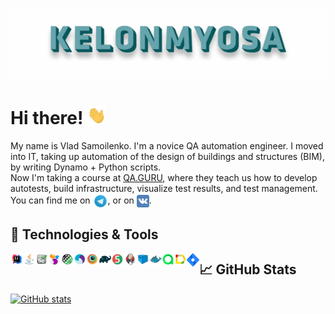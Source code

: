 ![Header](https://github.com/KELONMYOSA/KELONMYOSA/blob/main/assets/Header.gif "Header")

# Hi there! <img src="https://github.com/KELONMYOSA/KELONMYOSA/blob/main/assets/wave.gif" width="30px">

My name is Vlad Samoilenko. I'm a novice QA automation engineer. I moved into IT, taking up automation of the design of buildings and structures (BIM), by writing Dynamo + Python scripts.   
Now I'm taking a course at [QA.GURU](https://qa.guru), where they teach us how to develop autotests, build infrastructure, visualize test results, and test management.  
You can find me on [<img src="https://github.com/KELONMYOSA/KELONMYOSA/blob/main/assets/Telegram.svg" height="24px" align="center">](https://t.me/KELONMYOSA), or on [<img src="https://github.com/KELONMYOSA/KELONMYOSA/blob/main/assets/vk.svg" height="20px" align="center">](https://vk.com/kelonmyosa).

## 🔧 Technologies & Tools
<img width="4%" align="left" title="IntelliJ IDEA" src="assets/Intelij_IDEA.svg">
<img width="4%" align="left" title="Java" src="assets/Java.svg">
<img width="4%" align="left" title="Selenium" src="assets/Selenium.svg">
<img width="4%" align="left" title="Selenide" src="assets/selenide-logo.svg ">
<img width="4%" align="left" title="Rest-Assured" src="assets/RESTAssured.svg">
<img width="4%" align="left" title="Appium" src="assets/Appium.svg">
<img width="4%" align="left" title="Browserstack" src="assets/Browserstack.svg">
<img width="4%" align="left" title="Gradle" src="assets/Gradle.svg">
<img width="4%" align="left" title="JUnit5" src="assets/junit5.svg">
<img width="4%" align="left" title="Jenkins" src="assets/Jenkins.svg">
<img width="4%" align="left" title="Selenoid" src="assets/selenoid.svg">
<img width="4%" align="left" title="Docker" src="assets/Docker.svg">
<img width="4%" align="left" title="Allure TestOps" src="assets/allureTestOPS.svg">
<img width="4%" align="left" title="Allure Report" src="assets/allureReport.svg">
<img width="4%" align="left" title="Jira" src="assets/Jira.svg">  

## &#x1f4c8; GitHub Stats
[![GitHub stats](https://github-readme-stats.vercel.app/api?username=KELONMYOSA&show_icons=true&theme=vue)](https://github.com/anuraghazra/github-readme-stats)
